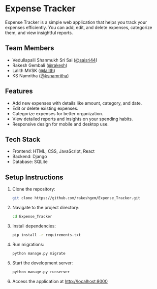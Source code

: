# Expense Tracker

Expense Tracker is a simple web application that helps you track your expenses efficiently. You can add, edit, and delete expenses, categorize them, and view insightful reports.

## Team Members

- Vedullapalli Shanmukh Sri Sai ([@saisri44](https://github.com/shanmukhsrisaivedullapalli))
- Rakesh Gembali ([@rakesh](https://github.com/rakeshgem))
- Lalith MVSK ([@lalith](https://github.com/lalith))
- KS Namritha ([@ksnamritha](https://github.com/ksnamritha))

## Features

- Add new expenses with details like amount, category, and date.
- Edit or delete existing expenses.
- Categorize expenses for better organization.
- View detailed reports and insights on your spending habits.
- Responsive design for mobile and desktop use.

## Tech Stack

- Frontend: HTML, CSS, JavaScript, React
- Backend: Django
- Database: SQLite

## Setup Instructions

1. Clone the repository:
   ```bash
   git clone https://github.com/rakeshgem/Expense_Tracker.git
   ```
2. Navigate to the project directory:
   ```bash
   cd Expense_Tracker
   ```
3. Install dependencies:
   ```bash
   pip install -r requirements.txt
   ```
4. Run migrations:
   ```bash
   python manage.py migrate
   ```
5. Start the development server:
   ```bash
   python manage.py runserver
   ```
6. Access the application at [http://localhost:8000](http://localhost:8000)
